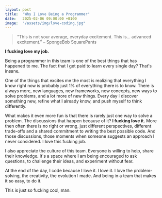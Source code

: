 ```yaml
---
layout: post
title:  "Why I Love Being a Programmer"
date:   2025-02-06 09:00:00 +0100
image:  "/assets/img/love-coding.jpg"
---
```

>"This is not your average, everyday excitement. This is… advanced excitement." – SpongeBob SquarePants

**I fucking love my job.**

Being a programmer in this team is one of the best things that has happened to me.
The fact that I get paid to learn every single day?
That's insane.

One of the things that excites me the most is realizing that everything I know right now is probably just 1% of everything there is to know.
There is always more, new languages, new frameworks, new concepts, new ways to solve problems, and a lot more of new things.
Every day I discover something new, refine what I already know, and push myself to think differently.

What makes it even more fun is that there is rarely just one way to solve a problem.
The discussions that happen because of it?
**I fucking love it.**
More then often there is no right or wrong, just different perspectives, different trade-offs and a shared commitment to writing the best possible code.
And those discussions, those moments when someone suggests an approach I never considered.
I love this fucking job.

I also appreciate the culture of this team.
Everyone is willing to help, share their knowledge.
It's a space where I am being encouraged to ask questions, to challenge their ideas, and experiment without fear.

At the end of the day, I code because I love it.
I love it.
I love the problem-solving, the creativity, the evolution I made.
And being in a team that makes it so easy, to do it.

This is just so fucking cool, man.